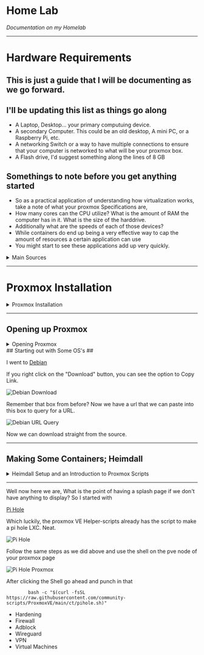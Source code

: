 # Home Lab #
*Documentation on my Homelab*

---

# Hardware Requirements #
## This is just a guide that I will be documenting as we go forward. ##
## I'll be updating this list as things go along ##
- A Laptop, Desktop... your primary computuing device.
- A secondary Computer. This could be an old desktop, A mini PC, or a Raspberry Pi, etc.
- A networking Switch or a way to have multiple connections to ensure that your computer is networked to what will be your proxmox box.
- A Flash drive, I'd suggest something along the lines of 8 GB

## Somethings to note before you get anything started ##
* So as a practical application of understanding how virtualization works, take a note of what your proxmox Specifications are,
* How many cores can the CPU utilize? What is the amount of RAM the computer has in it. What is the size of the harddrive.
* Additionally what are the speeds of each of those devices?
* While containers do end up being a very effective way to cap the amount of resources a certain application can use
* You might start to see these applications add up very quickly.

<details>
<summary> Main Sources </summary>
      
- [Proxmox](https://proxmox.com/en/)
- [balenaEtcher](https://etcher.balena.io/)
- [Proxmox Scripts](https://community-scripts.github.io/ProxmoxVE/)
- [Debian](https://www.debian.org/) 
- [Metasploitable2](https://www.vulnhub.com/entry/metasploitable-2,29/)
- [Kali](https://www.kali.org/)     

</details>


--- 

# Proxmox Installation #
<details>
      <summary> Proxmox Installation </summary>
First go to [Proxmox](https://proxmox.com/en/) and click the downloads icon at the top of the page

![Proxmox dot com](https://github.com/user-attachments/assets/e4a6e957-7370-4755-bd3c-c60b2b572c8c)


the first option is Proxmox VE Installer. It is the one we will be choosing. 
But Keep in mind the Proxmox Backup Server ISO. I think we will be using it later.

![Proxmox Choices](https://github.com/user-attachments/assets/156fc1d8-7735-4673-ad32-3ddab235f6e3)

You can choose direct download or torrent. 

While that starts downloading, lets go to [balenaEtcher](https://etcher.balena.io/)
and there is a link right in the middle of the screen to "Download Etcher"

![balenaEtcher page](https://github.com/user-attachments/assets/c9800da4-784d-461c-bced-2f0a85f7a97c)

Go ahead and download balenaEtcher.
After Proxmox has finished downloading, we can go ahead and install and use balenaEtcher. 
Grab a flash drive that is larger than the ISO file we downloaded (2 Gig or higher most likely)
Balena Etcher will look like this.

![balenaEtcher in action](https://github.com/user-attachments/assets/a9e11632-fe02-4e7b-8491-f5f462817c10)

You'll click "Flash from File" Navigate to the ISO image you just downloaded and select it. 
It will automatically move to the next step of the process where you select the drive
that you will be imaging to. Which is where you will be selecting the Flash drive that is higher
than 2 Gigs. And then we can click "Flash!"

When it is finished, your computer may give you an error that says that the flash drive
is unuasable. Which makes sense. We just made a bootable media. an installation disk if you will.
Eject it from your pc and grab your secondary PC that will be made into the Proxmox box.

</details>

---

## Opening up Proxmox ##
<details>
      <summary> Opening Proxmox </summary>
Within the browser view of Proxmox we can see a lot of options. 

![Proxmox Left Side Initial](https://github.com/user-attachments/assets/5c4e49be-9c55-4eb1-a08a-fe861e70a1f1)

for now lets route to the left side of the screen under "Datacenter", Below that we will see, 
"pve" with an option to expand. It's likely that you will see three subjects within the pve category.
"localnetwork (pve)"
"local (pve)"
"local-lvm (pve)"

![localnetwork local local-lvm](https://github.com/user-attachments/assets/8336841e-2799-4ed5-a9d6-c7400011ecfb)
      
If we highlight, "local (pve)" 
here you will see an option called "ISO images". 

![ISO Images](https://github.com/user-attachments/assets/a555702c-b37a-48c5-b14b-74409c780937)

When we click on that we will see an option to "Download from URL"  

![download from URL](https://github.com/user-attachments/assets/83c06d1b-4f09-4f91-831b-677c0390c8c2)

As a decent starting point, we may as well grab a Debian 12 ISO Download
</details>
## Starting out with Some OS's ##

I went to [Debian](https://www.debian.org/) 

If you right click on the "Download" button, you can see the option to Copy Link.

![Debian Download](https://github.com/user-attachments/assets/edc58ae4-6442-4f2c-bdd8-a523348fc7de)

Remember that box from before? Now we have a url that we can paste into this box to query for a URL.

![Debian URL Query](https://github.com/user-attachments/assets/0643596c-9eaf-4a1c-babf-8db236dc576b)

Now we can download straight from the source.

---

## Making Some Containers; Heimdall ##
<details>
      <summary>Heimdall Setup and an Introduction to Proxmox Scripts</summary>
Alright, so this is where things get pretty fun. There is an incredible resource. 

[Proxmox Scripts](https://community-scripts.github.io/ProxmoxVE/)

Click "View Scripts"

![Proxmox VE Scripts](https://github.com/user-attachments/assets/eb7f432f-0dd4-41bd-ab56-c8285039c38c)

We have, so many options here. But, Im going to just walk you through one for now.

[Heimdall](https://community-scripts.github.io/ProxmoxVE/scripts?id=heimdall-dashboard)

![Heimdall](https://github.com/user-attachments/assets/45252864-3ad2-4db7-94ff-a92698b095e8)

Click back into your Proxmox page, and click "pve" you'll see a list of options 
- Search
- Summary
- Notes
- Shell
- System
- Updates
- Firewall
- Disks
- Ceph
- Replication
- Task History
- Subscription

If you hit shell it will open up a terminal.

![Proxmox Terminal](https://github.com/user-attachments/assets/e9d43989-39b4-417e-a544-5106e2f4f175)

and Press Ctrl+Shift+v 
and the script will populate 

![Script Population](https://github.com/user-attachments/assets/2bdbf4c0-4473-4a7d-b649-8730bfeaf46c)

            bash -c "$(curl -fsSL https://raw.githubusercontent.com/community-scripts/ProxmoxVE/main/ct/heimdall-dashboard.sh)"
            
If you slap enter, it will run the script and create a Heimdall instance. And when it starts running, it will provide you with an ip address.

![Heimdall IP](https://github.com/user-attachments/assets/6505c80a-85d8-4fbb-8f95-f6332cb1a44d)

Lets go to that IP Address
It should look like this,

![Heimdall Splash Page](https://github.com/user-attachments/assets/d309c634-f3d4-40c7-b8bb-eacf9700ccef)
</details>

---

Well now here we are, What is the point of having a splash page if we don't have anything to display?
So I started with

[Pi Hole](https://community-scripts.github.io/ProxmoxVE/scripts?id=pihole)

Which luckily, the proxmox VE Helper-scripts already has the script to make a pi hole LXC. Neat.

![Pi Hole](https://github.com/user-attachments/assets/53ab4044-b11f-45ac-b978-37812f78f2f3)

Follow the same steps as we did above and use the shell on the pve node of your proxmox page

![Pi Hole Proxmox](https://github.com/user-attachments/assets/488dccdf-8ac5-430e-a764-0f716d04e669)

After clicking the Shell go ahead and punch in that
            
            bash -c "$(curl -fsSL https://raw.githubusercontent.com/community-scripts/ProxmoxVE/main/ct/pihole.sh)"



- Hardening
- Firewall
- Adblock
- Wireguard
- VPN
- Virtual Machines
